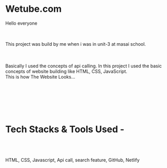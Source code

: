 # Wetube.com

Hello everyone <br/>
<br/>
<br/>

This project was build by me when i was in unit-3 at masai school.
<br/>
<br/>
<br/>
<br/>
Basically I used the concepts of api calling. In this project I used the basic concepts of website building like HTML, CSS, JavaScript.
<br/>
This is how The Website Looks...
<br/>
<br/>
<br/>
<br/>
<br/>
<br/>


<img src="" alt="" />



<h1>Tech Stacks & Tools Used -</h1> <br/>

<br/>
<br/>
HTML, CSS, Javascript, Api call, search feature, GitHub, Netlify







